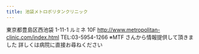 ```yaml
---
title: 池袋メトロポリタンクリニック
---
```

東京都豊島区西池袋 1-11-1 ルミネ 10F
<http://www.metropolitan-clinic.com/index.html> TEL:03-5954-1266
※MTF さんから情報提供して頂きました
詳しくは病院に直接お尋ねください
